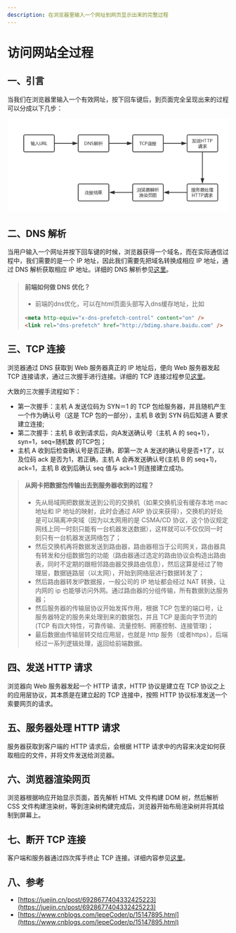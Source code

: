```yaml
---
description: 在浏览器里输入一个网址到网页显示出来的完整过程
---
```


# 访问网站全过程

## 一、引言

当我们在浏览器里输入一个有效网址，按下回车键后，到页面完全呈现出来的过程可以分成以下几步：

![访问网站流程](<../.gitbook/assets/image (7) (1) (1) (1) (1).png>)

## 二、DNS 解析

当用户输入一个网址并按下回车键的时候，浏览器获得一个域名，而在实际通信过程中，我们需要的是一个 IP 地址，因此我们需要先把域名转换成相应 IP 地址，通过 DNS 解析获取相应 IP 地址。详细的 DNS 解析参见[这里](../ji-suan-ji-wang-luo/dns.md)。

> #### **前端如何做 DNS 优化？**
>
> * 前端的dns优化，可以在html页面头部写入dns缓存地址，比如
>
> ```html
> <meta http-equiv="x-dns-prefetch-control" content="on" />
> <link rel="dns-prefetch" href="http://bdimg.share.baidu.com" />
> ```

## 三、TCP 连接

浏览器通过 DNS 获取到 Web 服务器真正的 IP 地址后，便向 Web 服务器发起 TCP 连接请求，通过三次握手进行连接。详细的 TCP 连接过程参见[这里](../ji-suan-ji-wang-luo/chuan-shu-ceng.md)。

大致的三次握手流程如下：

* 第一次握手：主机 A 发送位码为 SYN＝1 的 TCP 包给服务器，并且随机产生一个作为确认号（这是 TCP 包的一部分），主机 B 收到 SYN 码后知道 A 要求建立连接;
* 第二次握手：主机 B 收到请求后，向A发送确认号（主机 A 的 seq+1），syn=1，seq=随机数 的TCP包；
* 主机 A 收到后检查确认号是否正确，即第一次 A 发送的确认号是否+1了，以及位码 ack 是否为1，若正确，主机 A 会再发送确认号(主机 B 的 seq+1)，ack=1，主机 B 收到后确认 seq 值与 ack=1 则连接建立成功。

> #### 从网卡把数据包传输出去到服务器收到的过程？
>
> * 先从局域网把数据发送到公司的交换机（如果交换机没有缓存本地 mac 地址和 IP 地址的映射，此时会通过 ARP 协议来获得），交换机的好处是可以隔离冲突域（因为以太网用的是 CSMA/CD 协议，这个协议规定网线上同一时刻只能有一台机器发送数据），这样就可以不仅仅同一时刻只有一台机器发送网络包了；
> * 然后交换机再将数据发送到路由器，路由器相当于公司网关，路由器具有转发和分组数据包的功能（路由器通过选定的路由协议会构造出路由表，同时不定期的跟相邻路由器交换路由信息），然后这算是经过了物理层，数据链路层（以太网），开始到网络层进行数据转发了；
> * 然后路由器转发IP数据报，一般公司的 IP 地址都会经过 NAT 转换，让内网的 ip 也能够访问外网。通过路由器的分组传输，所有数据到达服务器；
> * 然后服务器的传输层协议开始发挥作用，根据 TCP 包里的端口号，让服务器特定的服务来处理到来的数据包，并且 TCP 是面向字节流的(TCP 有四大特性，可靠传输、流量控制、拥塞控制、连接管理)；
> * 最后数据由传输层转交给应用层，也就是 http 服务（或者https），后端经过一系列逻辑处理，返回给前端数据。

## 四、发送 HTTP 请求

浏览器向 Web 服务器发起一个 HTTP 请求，HTTP 协议是建立在 TCP 协议之上的应用层协议，其本质是在建立起的 TCP 连接中，按照 HTTP 协议标准发送一个索要网页的请求。

## 五、服务器处理 HTTP 请求

服务器获取到客户端的 HTTP 请求后，会根据 HTTP 请求中的内容来决定如何获取相应的文件，并将文件发送给浏览器。

## 六、浏览器渲染网页

浏览器根据响应开始显示页面，首先解析 HTML 文件构建 DOM 树，然后解析 CSS 文件构建渲染树，等到渲染树构建完成后，浏览器开始布局渲染树并将其绘制到屏幕上。

## 七、断开 TCP 连接

客户端和服务器通过四次挥手终止 TCP 连接。详细内容参见[这里](../ji-suan-ji-wang-luo/chuan-shu-ceng.md)。

## 八、参考

* [https://juejin.cn/post/6928677404332425223](https://juejin.cn/post/6928677404332425223)
* [https://www.cnblogs.com/lepeCoder/p/15147895.html](https://www.cnblogs.com/lepeCoder/p/15147895.html)

